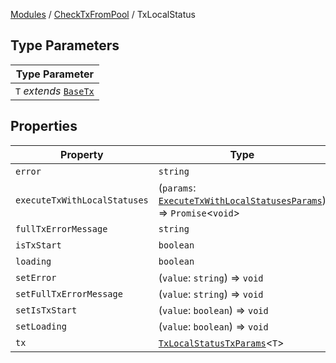 [Modules](../../README.md) / [CheckTxFromPool](../README.md) / TxLocalStatus

## Type Parameters

| Type Parameter |
| ------ |
| `T` *extends* [`BaseTx`](../../TransactionAdapters/types/type-aliases/BaseTx.md) |

## Properties

| Property | Type | Defined in |
| ------ | ------ | ------ |
| `error` | `string` | [src/hooks/useLastTxLocalStatus.tsx:38](https://github.com/bgd-labs/fe-shared/blob/09fc11c58abae5aa2af4d8b6d7c2f384460843a4/src/hooks/useLastTxLocalStatus.tsx#L38) |
| `executeTxWithLocalStatuses` | (`params`: [`ExecuteTxWithLocalStatusesParams`](../type-aliases/ExecuteTxWithLocalStatusesParams.md)) => `Promise`\<`void`\> | [src/hooks/useLastTxLocalStatus.tsx:40](https://github.com/bgd-labs/fe-shared/blob/09fc11c58abae5aa2af4d8b6d7c2f384460843a4/src/hooks/useLastTxLocalStatus.tsx#L40) |
| `fullTxErrorMessage` | `string` | [src/hooks/useLastTxLocalStatus.tsx:36](https://github.com/bgd-labs/fe-shared/blob/09fc11c58abae5aa2af4d8b6d7c2f384460843a4/src/hooks/useLastTxLocalStatus.tsx#L36) |
| `isTxStart` | `boolean` | [src/hooks/useLastTxLocalStatus.tsx:32](https://github.com/bgd-labs/fe-shared/blob/09fc11c58abae5aa2af4d8b6d7c2f384460843a4/src/hooks/useLastTxLocalStatus.tsx#L32) |
| `loading` | `boolean` | [src/hooks/useLastTxLocalStatus.tsx:34](https://github.com/bgd-labs/fe-shared/blob/09fc11c58abae5aa2af4d8b6d7c2f384460843a4/src/hooks/useLastTxLocalStatus.tsx#L34) |
| `setError` | (`value`: `string`) => `void` | [src/hooks/useLastTxLocalStatus.tsx:39](https://github.com/bgd-labs/fe-shared/blob/09fc11c58abae5aa2af4d8b6d7c2f384460843a4/src/hooks/useLastTxLocalStatus.tsx#L39) |
| `setFullTxErrorMessage` | (`value`: `string`) => `void` | [src/hooks/useLastTxLocalStatus.tsx:37](https://github.com/bgd-labs/fe-shared/blob/09fc11c58abae5aa2af4d8b6d7c2f384460843a4/src/hooks/useLastTxLocalStatus.tsx#L37) |
| `setIsTxStart` | (`value`: `boolean`) => `void` | [src/hooks/useLastTxLocalStatus.tsx:33](https://github.com/bgd-labs/fe-shared/blob/09fc11c58abae5aa2af4d8b6d7c2f384460843a4/src/hooks/useLastTxLocalStatus.tsx#L33) |
| `setLoading` | (`value`: `boolean`) => `void` | [src/hooks/useLastTxLocalStatus.tsx:35](https://github.com/bgd-labs/fe-shared/blob/09fc11c58abae5aa2af4d8b6d7c2f384460843a4/src/hooks/useLastTxLocalStatus.tsx#L35) |
| `tx` | [`TxLocalStatusTxParams`](../type-aliases/TxLocalStatusTxParams.md)\<`T`\> | [src/hooks/useLastTxLocalStatus.tsx:43](https://github.com/bgd-labs/fe-shared/blob/09fc11c58abae5aa2af4d8b6d7c2f384460843a4/src/hooks/useLastTxLocalStatus.tsx#L43) |

